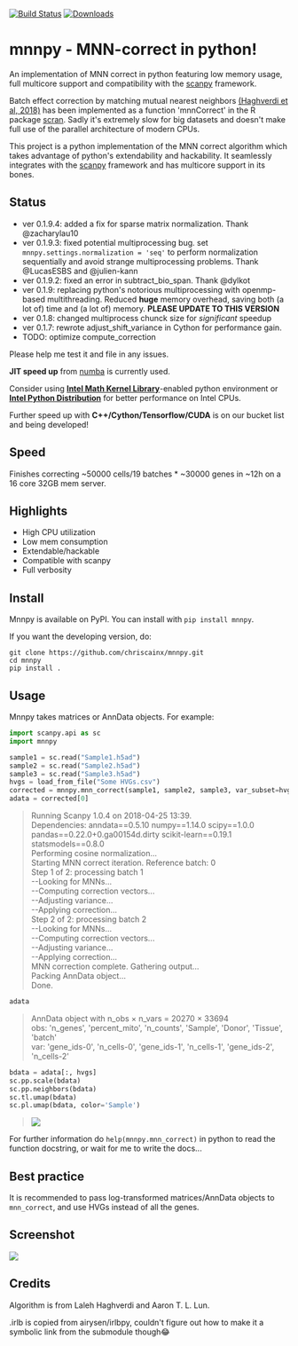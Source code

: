 [![Build Status](https://travis-ci.org/chriscainx/mnnpy.svg?branch=master)](https://travis-ci.org/chriscainx/mnnpy) [![Downloads](http://pepy.tech/badge/mnnpy)](http://pepy.tech/count/mnnpy)
# mnnpy - MNN-correct in python!

An implementation of MNN correct in python featuring low memory usage, full multicore support and compatibility with the [scanpy](https://github.com/theislab/scanpy) framework.

Batch effect correction by matching mutual nearest neighbors [(Haghverdi et al, 2018)](https://www.nature.com/articles/nbt.4091) has been implemented as a function 'mnnCorrect' in the R package [scran](https://bioconductor.org/packages/release/bioc/html/scran.html). Sadly it's extremely slow for big datasets and doesn't make full use of the parallel architecture of modern CPUs.

This project is a python implementation of the MNN correct algorithm which takes advantage of python's extendability and hackability. It seamlessly integrates with the [scanpy](https://github.com/theislab/scanpy) framework and has multicore support in its bones. 

## Status
- ver 0.1.9.4: added a fix for sparse matrix normalization. Thank @zacharylau10
- ver 0.1.9.3: fixed potential multiprocessing bug. set `mnnpy.settings.normalization = 'seq'` to perform normalization sequentially and avoid strange multiprocessing problems. Thank @LucasESBS and @julien-kann
- ver 0.1.9.2: fixed an error in subtract_bio_span. Thank @dylkot
- ver 0.1.9: replacing python's notorious multiprocessing with openmp-based multithreading. Reduced **huge** memory overhead, saving both (a lot of) time and (a lot of) memory. **PLEASE UPDATE TO THIS VERSION** 
- ver 0.1.8: changed multiprocess chunck size for *significant* speedup
- ver 0.1.7: rewrote adjust_shift_variance in Cython for performance gain. 
- TODO: optimize compute_correction

Please help me test it and file in any issues.

**JIT speed up** from [numba](http://numba.pydata.org) is currently used. 

Consider using [**Intel Math Kernel Library**](https://software.intel.com/en-us/mkl)-enabled python environment or [**Intel Python Distribution**](https://software.intel.com/en-us/distribution-for-python) for better performance on Intel CPUs.

Further speed up with **C++/Cython/Tensorflow/CUDA** is on our bucket list and being developed!

## Speed

Finishes correcting ~50000 cells/19 batches * ~30000 genes in ~12h on a 16 core 32GB mem server.

## Highlights

- High CPU utilization
- Low mem consumption
- Extendable/hackable
- Compatible with scanpy
- Full verbosity

## Install

Mnnpy is available on PyPI. You can install with `pip install mnnpy`.

If you want the developing version, do:
```
git clone https://github.com/chriscainx/mnnpy.git
cd mnnpy
pip install .
```

## Usage

Mnnpy takes matrices or AnnData objects. For example:
```python
import scanpy.api as sc
import mnnpy

sample1 = sc.read("Sample1.h5ad")
sample2 = sc.read("Sample2.h5ad")
sample3 = sc.read("Sample3.h5ad")
hvgs = load_from_file("Some HVGs.csv")
corrected = mnnpy.mnn_correct(sample1, sample2, sample3, var_subset=hvgs, batch_categories = ["N0123X", "N0124X", "T0124X"])
adata = corrected[0]
```
> Running Scanpy 1.0.4 on 2018-04-25 13:39.  
Dependencies: anndata==0.5.10 numpy==1.14.0 scipy==1.0.0 pandas==0.22.0+0.ga00154d.dirty scikit-learn==0.19.1 statsmodels==0.8.0  
Performing cosine normalization...  
Starting MNN correct iteration. Reference batch: 0  
Step 1 of 2: processing batch 1  
--Looking for MNNs...  
--Computing correction vectors...  
--Adjusting variance...  
--Applying correction...  
Step 2 of 2: processing batch 2  
--Looking for MNNs...  
--Computing correction vectors...  
--Adjusting variance...  
--Applying correction...  
MNN correction complete. Gathering output...   
Packing AnnData object...  
Done.  
```python
adata
```
> AnnData object with n_obs × n_vars = 20270 × 33694  
    obs: 'n_genes', 'percent_mito', 'n_counts', 'Sample', 'Donor', 'Tissue', 'batch'  
    var: 'gene_ids-0', 'n_cells-0', 'gene_ids-1', 'n_cells-1', 'gene_ids-2', 'n_cells-2'  
```python
bdata = adata[:, hvgs]
sc.pp.scale(bdata)
sc.pp.neighbors(bdata)
sc.tl.umap(bdata)
sc.pl.umap(bdata, color='Sample')
```
> ![](./docs/example.png)

For further information do `help(mnnpy.mnn_correct)` in python to read the function docstring, or wait for me to write the docs...

## Best practice

It is recommended to pass log-transformed matrices/AnnData objects to `mnn_correct`, and use HVGs instead of all the genes.

## Screenshot

![](./docs/screen.png)

## Credits

Algorithm is from Laleh Haghverdi and Aaron T. L. Lun.

.irlb is copied from airysen/irlbpy, couldn't figure out how to make it a symbolic link from the submodule though😂
